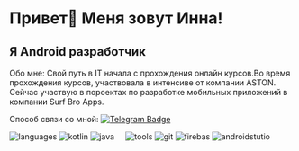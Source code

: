  Привет👋 Меня зовут Инна!
================================
Я Android разработчик
--------------------------------
Обо мне:
Свой путь в IT начала с прохождения онлайн курсов.Во время прохождения курсов, участвовала в интенсиве от компании ASTON. Сейчас участвую в пороектах по разработке мобильных приложений в компании Surf Bro Apps.


Способ связи со мной: [![Telegram Badge](https://img.shields.io/badge/-Telegram-36465D?style=flat&logo=Telegram&logoColor=81F7F3)](https://t.me/ITishka94)

![languages](https://img.shields.io/static/v1?label=&message=Languages:&color=111&style=flat-square)
![kotlin](https://img.shields.io/static/v1?logo=Kotlin&label=&message=Kotlin&color=36465D&logoColor=81F7F3&style=flat-square&link=)
![java](https://img.shields.io/static/v1?logo=jvm&label=&message=Java&color=36465D&logoColor=AAA&style=flat-square)
&nbsp;&nbsp;&nbsp;
![tools](https://img.shields.io/static/v1?label=&message=Tools:&color=111&style=flat-square)
![git](https://img.shields.io/static/v1?logo=git&label=&message=git&color=36465D&logoColor=58FAF4&style=flat-square)
![firebas](https://img.shields.io/static/v1?logo=firebase&label=&message=Firebas&color=36465D&logoColor=58FAF4&style=flat-square)
![androidstutio](https://img.shields.io/static/v1?logo=androidstudio&label=&message=android_studio&color=36465D&logoColor=58FAF4&style=flat-square)
&nbsp;&nbsp;&nbsp;

